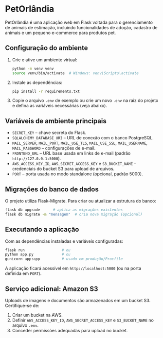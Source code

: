 # PetOrlândia

PetOrlândia é uma aplicação web em Flask voltada para o gerenciamento de animais de estimação, incluindo funcionalidades de adoção, cadastro de animais e um pequeno e-commerce para produtos pet.

## Configuração do ambiente

1. Crie e ative um ambiente virtual:
   ```bash
   python -m venv venv
   source venv/bin/activate  # Windows: venv\Scripts\activate
   ```
2. Instale as dependências:
   ```bash
   pip install -r requirements.txt
   ```
3. Copie o arquivo `.env` de exemplo ou crie um novo `.env` na raiz do projeto e defina as variáveis necessárias (veja abaixo).

## Variáveis de ambiente principais

- `SECRET_KEY` – chave secreta do Flask.
- `SQLALCHEMY_DATABASE_URI` – URL de conexão com o banco PostgreSQL.
- `MAIL_SERVER`, `MAIL_PORT`, `MAIL_USE_TLS`, `MAIL_USE_SSL`, `MAIL_USERNAME`, `MAIL_PASSWORD` – configurações de e-mail.
- `FRONTEND_URL` – URL base usada em links de e-mail (padrão `http://127.0.0.1:5000`).
- `AWS_ACCESS_KEY_ID`, `AWS_SECRET_ACCESS_KEY` e `S3_BUCKET_NAME` – credenciais do bucket S3 para upload de arquivos.
- `PORT` – porta usada no modo standalone (opcional, padrão 5000).

## Migrações do banco de dados

O projeto utiliza Flask-Migrate. Para criar ou atualizar a estrutura do banco:

```bash
flask db upgrade      # aplica as migrações existentes
flask db migrate -m "mensagem"  # cria nova migração (opcional)
```

## Executando a aplicação

Com as dependências instaladas e variáveis configuradas:

```bash
flask run                 # ou
python app.py             # ou
gunicorn app:app          # usado em produção/Procfile
```

A aplicação ficará acessível em `http://localhost:5000` (ou na porta definida em `PORT`).

## Serviço adicional: Amazon S3

Uploads de imagens e documentos são armazenados em um bucket S3. Certifique-se de:

1. Criar um bucket na AWS.
2. Definir `AWS_ACCESS_KEY_ID`, `AWS_SECRET_ACCESS_KEY` e `S3_BUCKET_NAME` no arquivo `.env`.
3. Conceder permissões adequadas para upload no bucket.

